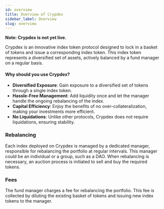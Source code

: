 ```yaml
---
id: overview
title: Overview of Crypdex
sidebar_label: Overview
slug: overview
---
```


**Note: Crypdex is not yet live.**

Crypdex is an innovative index token protocol designed to lock in a basket of tokens and issue a corresponding index token. This index token represents a diversified set of assets, actively balanced by a fund manager on a regular basis.

#### Why should you use Crypdex?
- **Diversified Exposure**: Gain exposure to a diversified set of tokens through a single index token.
- **Hassle-Free Management**: Add liquidity once and let the manager handle the ongoing rebalancing of the index.
- **Capital Efficiency**: Enjoy the benefits of no over-collateralization, making your investments more efficient.
- **No Liquidations**: Unlike other protocols, Crypdex does not require liquidations, ensuring stability.


### Rebalancing
 Each index deployed on Crypdex is managed by a dedicated manager, responsible for rebalancing the portfolio at regular intervals. This manager could be an individual or a group, such as a DAO. When rebalancing is necessary, an auction process is initiated to sell and buy the required tokens.
 

### Fees
The fund manager charges a fee for rebalancing the portfolio. This fee is collected by diluting the existing basket of tokens and issuing new index tokens to the manager.
